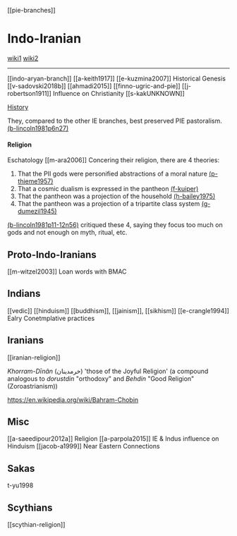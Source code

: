 [[pie-branches]]
# Indo-Iranian

[wiki1](https://en.wikipedia.org/wiki/Indo-Iranians)
[wiki2](https://en.wikipedia.org/wiki/Indo-Iranians#Religion)

---

[[indo-aryan-branch]]
[[a-keith1917]]
[[e-kuzmina2007]] Historical Genesis
[[v-sadovski2018b]]
[[ahmadi2015]]
[[finno-ugric-and-pie]]
[[j-robertson1911]] Influence on Christianity
[[s-kakUNKNOWN]]

[History](home)

They, compared to the other IE branches, best preserved PIE pastoralism. [(b-lincoln1981p6n27)](b-lincoln1981)
#### Religion
Eschatology [[m-ara2006]]
Concering their religion, there are 4 theories:
1. That the PII gods were personified abstractions of a moral nature [(p-thieme1957)]((p-thieme1957).md)
2. That a cosmic dualism is expressed in the pantheon [(f-kuiper)]((f-kuiper).md)
3. That the pantheon was a projection of the household [(h-bailey1975)]((h-bailey1975).md)
4. That the pantheon was a projection of a tripartite class system [(g-dumezil1945)]((g-dumezil1945).md)

[(b-lincoln1981p11-12n56)](b-lincoln1981) critiqued these 4, saying they focus too much on gods and not enough on myth, ritual, etc.
## Proto-Indo-Iranians


[[m-witzel2003]] Loan words with BMAC

## Indians
[[vedic]]
[[hinduism]]
[[buddhism]], [[jainism]], [[sikhism]]
[[e-crangle1994]] Ealry Conetmplative practices

## Iranians
[[iranian-religion]]

*Khorram-Dīnân* (خرمدینان) 'those of the Joyful Religion' (a compound analogous to *dorustdin* "orthodoxy" and *Behdin* "Good Religion" (Zoroastrianism))

https://en.wikipedia.org/wiki/Bahram-Chobin


## Misc
[[a-saeedipour2012a]] Religion
[[a-parpola2015]] IE & Indus influence on Hinduism
[[jacob-a1999]] Near Eastern Connections

## Sakas
t-yu1998
## Scythians
[[scythian-religion]]


